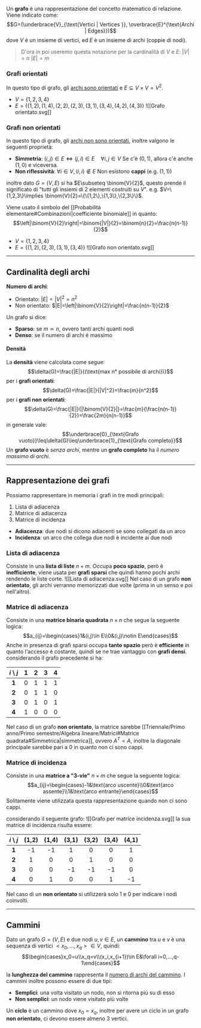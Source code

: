 Un **grafo** è una rappresentazione del concetto matematico di relazione.
Viene indicato come:
$$G=(\underbrace{V}_{\text{Vertici | Vertices }}, \overbrace{E}^{\text{Archi | Edges}})$$
dove $V$ è un insieme di vertici, ed $E$ è un insieme di archi (coppie di nodi).

>D'ora in poi useremo questa notazione per la cardinalità di $V$ e $E$:
>$|V|=n$
>$|E|=m$

### Grafi orientati
In questo tipo di grafo, gli <u>archi sono orientati</u> e $E\subseteq V\times V =V^2$.
- $V=\{1,2,3,4\}$
- $E=\{(1,2),(1,4),(2,2),(2,3),(3,1),(3,4),(4,2),(4,3)\}$
![[Grafo orientato.svg]]
### Grafi non orientati
In questo tipo di grafo, gli <u>archi non sono orientati</u>, inoltre valgono le seguenti proprietà:
- **Simmetria**: $(i,j)\in E\iff(j,i)\in E\quad\forall i,j\in V$
	Se c'è $(0,1)$, allora c'è anche $(1,0)$ e viceversa.
- **Non riflessività**: $\forall i\in V,(i,i)\notin E$ 
	Non esistono **cappi** (e.g. $(1,1)$)

inoltre dato $G=(V,E)$ si ha $E\subseteq \binom{V}{2}$, questo prende il significato di "tutti gli insiemi di $2$ elementi costruiti su $V$".
e.g. $V=\{1,2,3\}\implies \binom{V}{2}=\{\{1,2\},\{1,3\},\{2,3\}\}$.

Viene usato il simbolo del [[Probabilità elementare#Combinazioni|coefficiente binomiale]] in quanto:
$$\left|\binom{V}{2}\right|=\binom{|V|}{2}=\binom{n}{2}=\frac{n(n-1)}{2}$$
- $V=\{1,2,3,4\}$
- $E=\{(1,2),(2,3),(3,1),(3,4)\}$
![[Grafo non orientato.svg]]
---
## Cardinalità degli archi
**Numero di archi**:
- Orientato: $|E|=|V|^2=n^2$
- Non orientato: $|E|=\left|\binom{V}{2}\right|=\frac{n(n-1)}{2}$

Un grafo si dice:
- **Sparso**: se $m\simeq n$, ovvero tanti archi quanti nodi
- **Denso**: se il numero di archi è massimo

#### Densità
La **densità** viene calcolata come segue:
$$\delta(G)=\frac{|E|}{(\text{max n° possibile di archi})}$$
per i **grafi orientati**:
$$\delta(G)=\frac{|E|}{|V|^2}=\frac{m}{n^2}$$
per i **grafi non orientati**:
$$\delta(G)=\frac{|E|}{|\binom{V}{2}|}=\frac{m}{\frac{n(n-1)}{2}}=\frac{2m}{n(n-1)}$$
in generale vale:
$$\underbrace{0}_{\text{Grafo vuoto}}\leq\delta(G)\leq\underbrace{1}_{\text{Grafo completo}}$$
Un **grafo vuoto** è _senza archi_, mentre un **grafo completo** ha il _numero massimo di archi_.

---
## Rappresentazione dei grafi
Possiamo rappresentare in memoria i grafi in tre modi principali:
1. Lista di adiacenza
2. Matrice di adiacenza
3. Matrice di incidenza

- **Adiacenza**: due nodi si dicono adiacenti se sono collegati da un arco
- **Incidenza**: un arco che collega due nodi è incidente ai due nodi

### Lista di adiacenza
Consiste in una **lista di liste** $n+m$.
Occupa **poco spazio**, però è **inefficiente**, viene usata per **grafi sparsi** che quindi hanno pochi archi rendendo le liste corte.
![[Lista di adiacenza.svg]]
Nel caso di un grafo **non orientato**, gli archi verranno memorizzati due volte (prima in un senso e poi nell'altro).

### Matrice di adiacenza
Consiste in una **matrice binaria quadrata** $n\times n$ che segue la seguente logica:
$$a_{ij}=\begin{cases}1&(i,j)\in E\\0&(i,j)\notin E\end{cases}$$
Anche in presenza di grafi sparsi occupa **tanto spazio** però è **efficiente** in quanto l'accesso è costante, quindi se ne trae vantaggio con **grafi densi**.
considerando il grafo precedente si ha:

| $i$ \ $j$ |  1  |  2  |  3  |  4  |
|:---------:|:---:|:---:|:---:|:---:|
|   **1**   |  0  |  1  |  1  |  1  |
|   **2**   |  0  |  1  |  1  |  0  |
|   **3**   |  0  |  1  |  0  |  1  |
|   **4**   |  1  |  0  |  0  |  0  |

Nel caso di un grafo **non orientato**, la matrice sarebbe [[Triennale/Primo anno/Primo semestre/Algebra lineare/Matrici#Matrice quadrata#Simmetrica|simmetrica]], ovvero $A^T=A$, inoltre la diagonale principale sarebbe pari a $0$ in quanto non ci sono cappi.

### Matrice di incidenza
Consiste in una **matrice a "3-vie"** $n\times m$ che segue la seguente logica:
$$a_{ij}=\begin{cases}-1&\text{arco uscente}\\0&\text{arco assente}\\1&\text{arco entrante}\end{cases}$$
Solitamente viene utilizzata questa rappresentazione quando non ci sono cappi.

considerando il seguente grafo:
![[Grafo per matrice incidenza.svg]]
la sua matrice di incidenza risulta essere:

| $i$ \ $j$ | (1,2) | (1,4) | (3,1) | (3,2) | (3,4) | (4,1) |
|:---------:|:-----:|:-----:|:-----:|:-----:|:-----:|:-----:|
|   **1**   |  -1   |  -1   |   1   |   0   |   0   |   1   |
|   **2**   |   1   |   0   |   0   |   1   |   0   |   0   |
|   **3**   |   0   |   0   |  -1   |  -1   |  -1   |   0   |
|   **4**   |   0   |   1   |   0   |   0   |   1   |  -1   |

Nel caso di un **non orientato** si utilizzerà solo $1$ e $0$ per indicare i nodi coinvolti.

---
## Cammini
Dato un grafo $G=(V,E)$ e due nodi $u,v\in E$, un **cammino** tra $u$ e $v$ è una sequenza di vertici $<x_0,...,x_q>\in V$, quindi:
$$\begin{cases}x_0=u\\x_q=v\\(x_i,x_{i+1})\in E&\forall i=0,...,q-1\end{cases}$$

la **lunghezza del cammino** rappresenta il <u>numero di archi del cammino</u>.
I cammini inoltre possono essere di due tipi:
- **Semplici**: una volta visitato un nodo, non si ritorna più su di esso
- **Non semplici**: un nodo viene visitato più volte

Un **ciclo** è un cammino dove $x_0=x_q$, inoltre per avere un ciclo in un grafo **non orientato**, ci devono essere almeno $3$ vertici.
